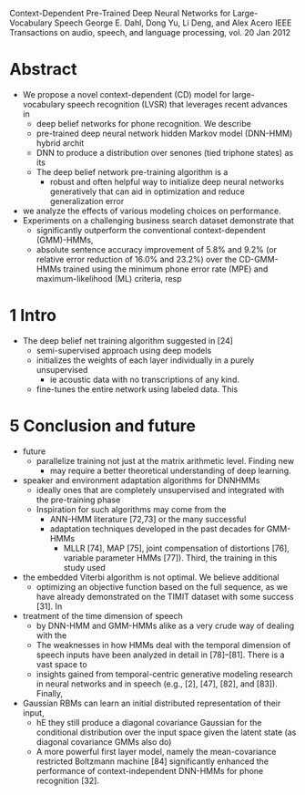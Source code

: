 Context-Dependent Pre-Trained Deep Neural Networks for Large-Vocabulary Speech
George E. Dahl, Dong Yu, Li Deng, and Alex Acero
IEEE Transactions on audio, speech, and language processing, vol. 20 Jan 2012

# Abstract

* We propose a novel context-dependent (CD) model for
  large-vocabulary speech recognition (LVSR) that leverages recent advances in
  * deep belief networks for phone recognition. We describe
  * pre-trained deep neural network hidden Markov model (DNN-HMM) hybrid archit
  * DNN to produce a distribution over senones (tied triphone states) as its
  * The deep belief network pre-training algorithm is a
    * robust and often helpful way to initialize deep neural networks
      generatively that can aid in optimization and reduce generalization error
* we analyze the effects of various modeling choices on performance.
* Experiments on a challenging business search dataset demonstrate that
  * significantly outperform the conventional context-dependent (GMM)-HMMs,
  * absolute sentence accuracy improvement of 5.8% and 9.2% (or relative error
    reduction of 16.0% and 23.2%) over the CD-GMM-HMMs trained using the
    minimum phone error rate (MPE) and maximum-likelihood (ML) criteria, resp

# 1 Intro

* The deep belief net training algorithm suggested in [24] 
  * semi-supervised approach using deep models
  * initializes the weights of each layer individually in a purely unsupervised
    * ie acoustic data with no transcriptions of any kind.
  * fine-tunes the entire network using labeled data. This

# 5 Conclusion and future

* future
  * parallelize training not just at the matrix arithmetic level. Finding new
    * may require a better theoretical understanding of deep learning.
* speaker and environment adaptation algorithms for DNNHMMs
  * ideally ones that are completely unsupervised and integrated with the
    pre-training phase
  * Inspiration for such algorithms may come from the
    * ANN-HMM literature [72,73] or the many successful
    * adaptation techniques developed in the past decades for GMM-HMMs
      * MLLR [74], MAP [75], joint compensation of distortions [76],
        variable parameter HMMs [77]).  Third, the training in this study used
* the embedded Viterbi algorithm is not optimal. We believe additional
  * optimizing an objective function based on the full sequence, as we have
    already demonstrated on the TIMIT dataset with some success [31].  In
* treatment of the time dimension of speech
  * by DNN-HMM and GMM-HMMs alike as a very crude way of dealing with the
  * The weaknesses in how HMMs deal with the temporal dimension of speech
    inputs have been analyzed in detail in [78]–[81].  There is a vast space to
  * insights gained from temporal-centric generative modeling research in
    neural networks and in speech (e.g., [2], [47], [82], and [83]). Finally,
* Gaussian RBMs can learn an initial distributed representation of their input,
  * hE they still produce a diagonal covariance Gaussian for the conditional
    distribution over the input space given the latent state (as diagonal
    covariance GMMs also do)
  * A more powerful first layer model, namely the
    mean-covariance restricted Boltzmann machine [84] significantly enhanced
    the performance of context-independent DNN-HMMs for phone recognition [32].
